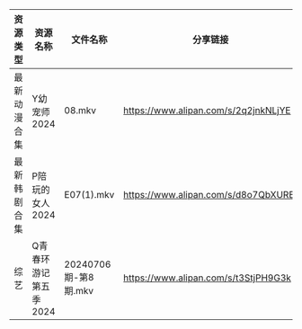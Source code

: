 | 资源类型   | 资源名称          | 文件名称              | 分享链接                                 | 更新时间                |
| ------ | ------------- | ----------------- | ------------------------------------ | ------------------- |
| 最新动漫合集 | Y幼宠师2024      | 08.mkv            | https://www.alipan.com/s/2q2jnkNLjYE | 2024-07-07 12:09:53 |
| 最新韩剧合集 | P陪玩的女人2024    | E07(1).mkv        | https://www.alipan.com/s/d8o7QbXUREf | 2024-07-07 00:09:48 |
| 综艺     | Q青春环游记第五季2024 | 20240706期-第8期.mkv | https://www.alipan.com/s/t3StjPH9G3k | 2024-07-07 00:08:29 |
